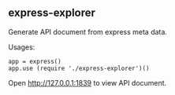 ## express-explorer
Generate API document from express meta data.

Usages:

    app = express()
    app.use (require './express-explorer')()

Open <http://127.0.0.1:1839> to view API document.
